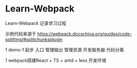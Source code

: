 # Learn-Webpack
Learn-Webpack  记录学习过程

示例代码来源于 
https://webpack.docschina.org/guides/code-splitting/#splitchunksplugin


1 demo-1 
起步 入口 管理输出  管理资源  开发服务器  代码分离

1 webpack搭建React + TS + antd + less 开发环境